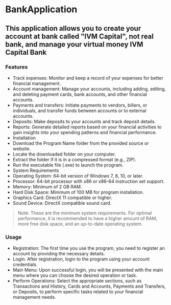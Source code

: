 # BankApplication
## This application allows you to create your account at bank called "IVM Capital", not real bank, and manage your virtual money IVM Capital Bank

### Features
+ Track expenses: Monitor and keep a record of your expenses for better financial management.
+ Account management: Manage your accounts, including adding, editing, and deleting payment cards, bank accounts, and other financial accounts.
+ Payments and transfers: Initiate payments to vendors, billers, or individuals, and transfer funds between accounts or to external accounts.
+ Deposits: Make deposits to your accounts and track deposit details.
+ Reports: Generate detailed reports based on your financial activities to gain insights into your spending patterns and financial performance.
+ Installation
+ Download the Program Name folder from the provided source or website.
+ Locate the downloaded folder on your computer.
+ Extract the folder if it is in a compressed format (e.g., ZIP).
+ Run the executable file (.exe) to launch the program.
+ System Requirements
+ Operating System: 64-bit version of Windows 7, 8, 10, or later.
+ Processor: 64-bit processor with x86 or x86-64 instruction set support.
+ Memory: Minimum of 2 GB RAM.
+ Hard Disk Space: Minimum of 100 MB for program installation.
+ Graphics Card: DirectX 11 compatible or higher.
+ Sound Device: DirectX compatible sound card.
> Note: These are the minimum system requirements. For optimal performance, it is recommended to have a higher amount of RAM, more free disk space, and an up-to-date operating system.
 
 ### Usage
+ Registration: The first time you use the program, you need to register an account by providing the necessary details.
+ Login: After registration, login to the program using your account credentials.
+ Main Menu: Upon successful login, you will be presented with the main menu where you can choose the desired operation or task.
+ Perform Operations: Select the appropriate sections, such as Transactions and History, Cards and Accounts, Payments and Transfers, or Deposits, to perform specific tasks related to your financial management needs.
 

